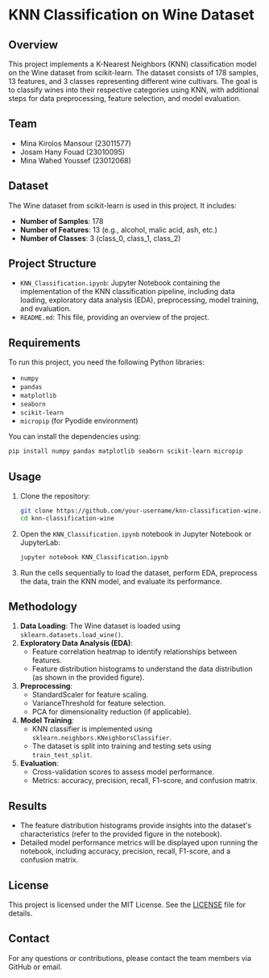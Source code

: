 # KNN Classification on Wine Dataset

## Overview
This project implements a K-Nearest Neighbors (KNN) classification model on the Wine dataset from scikit-learn. The dataset consists of 178 samples, 13 features, and 3 classes representing different wine cultivars. The goal is to classify wines into their respective categories using KNN, with additional steps for data preprocessing, feature selection, and model evaluation.

## Team
- Mina Kirolos Mansour (23011577)  
- Josam Hany Fouad (23010095)  
- Mina Wahed Youssef (23012068)  

## Dataset
The Wine dataset from scikit-learn is used in this project. It includes:
- **Number of Samples**: 178
- **Number of Features**: 13 (e.g., alcohol, malic acid, ash, etc.)
- **Number of Classes**: 3 (class_0, class_1, class_2)

## Project Structure
- `KNN_Classification.ipynb`: Jupyter Notebook containing the implementation of the KNN classification pipeline, including data loading, exploratory data analysis (EDA), preprocessing, model training, and evaluation.
- `README.md`: This file, providing an overview of the project.

## Requirements
To run this project, you need the following Python libraries:
- `numpy`
- `pandas`
- `matplotlib`
- `seaborn`
- `scikit-learn`
- `micropip` (for Pyodide environment)

You can install the dependencies using:
```bash
pip install numpy pandas matplotlib seaborn scikit-learn micropip
```

## Usage
1. Clone the repository:
   ```bash
   git clone https://github.com/your-username/knn-classification-wine.git
   cd knn-classification-wine
   ```
2. Open the `KNN_Classification.ipynb` notebook in Jupyter Notebook or JupyterLab:
   ```bash
   jupyter notebook KNN_Classification.ipynb
   ```
3. Run the cells sequentially to load the dataset, perform EDA, preprocess the data, train the KNN model, and evaluate its performance.

## Methodology
1. **Data Loading**: The Wine dataset is loaded using `sklearn.datasets.load_wine()`.
2. **Exploratory Data Analysis (EDA)**:
   - Feature correlation heatmap to identify relationships between features.
   - Feature distribution histograms to understand the data distribution (as shown in the provided figure).
3. **Preprocessing**:
   - StandardScaler for feature scaling.
   - VarianceThreshold for feature selection.
   - PCA for dimensionality reduction (if applicable).
4. **Model Training**:
   - KNN classifier is implemented using `sklearn.neighbors.KNeighborsClassifier`.
   - The dataset is split into training and testing sets using `train_test_split`.
5. **Evaluation**:
   - Cross-validation scores to assess model performance.
   - Metrics: accuracy, precision, recall, F1-score, and confusion matrix.

## Results
- The feature distribution histograms provide insights into the dataset's characteristics (refer to the provided figure in the notebook).
- Detailed model performance metrics will be displayed upon running the notebook, including accuracy, precision, recall, F1-score, and a confusion matrix.

## License
This project is licensed under the MIT License. See the [LICENSE](LICENSE) file for details.

## Contact
For any questions or contributions, please contact the team members via GitHub or email.